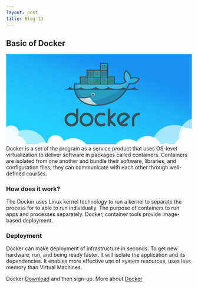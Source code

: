 ```yaml
---
layout: post
title: Blog 13
---
```

## Basic of Docker
![image](/images/blog13/blog13-1.png)
Docker is a set of the program as a service product that uses OS-level virtualization to deliver software in packages called containers. Containers are isolated from one another and bundle their software, libraries, and configuration files; they can communicate with each other through well-defined courses.

<h3>How does it work?</h3>
The Docker uses Linux kernel technology to run a kernel to separate the process for to able to run individually. The purpose of containers to run apps and processes separately. Docker, container tools provide image-based deployment.

<h3>Deployment</h3>
Docker can make deployment of infrastructure in seconds. To get new hardware, run, and being ready faster. it will isolate the application and its dependencies. It enables more effective use of system resources, uses less memory than Virtual Machines.

Docker [Download](https://www.docker.com/get-started) and then sign-up.
More about [Docker](https://docker-curriculum.com/)
